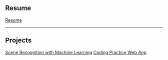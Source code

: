 ## Resume

[Resume](/resume.md)

---

## Projects

[Scene Recognition with Machine Learning](/ml_scene.md)
[Coding Practice Web App](https://codingwebapp.herokuapp.com/)

